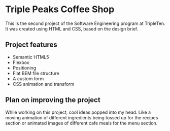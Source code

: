 # Triple Peaks Coffee Shop

This is the second project of the Software Engineering program at TripleTen. It was created using HTML and CSS, based on the design brief.

## Project features

- Semantic HTML5
- Flexbox
- Positioning
- Flat BEM file structure
- A custom form
- CSS animation and transform

## Plan on improving the project

While working on this project, cool ideas popped into my head. Like a moving animation of different ingredients being tossed up for the recipes section or animated images of different cafe meals for the menu section.
